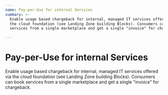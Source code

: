 ```yaml
---
name: Pay-per-Use for internal Services
summary: >-
  Enable usage based chargeback for internal, managed IT services offered via
  the cloud foundation (see Landing Zone building Blocks). Consumers can book
  services from a single marketplace and get a single "invoice" for chargeback. 

---
```


# Pay-per-Use for internal Services

Enable usage based chargeback for internal, managed IT services offered via the cloud foundation (see Landing Zone building Blocks). Consumers can book services from a single marketplace and get a single "invoice" for chargeback. 


